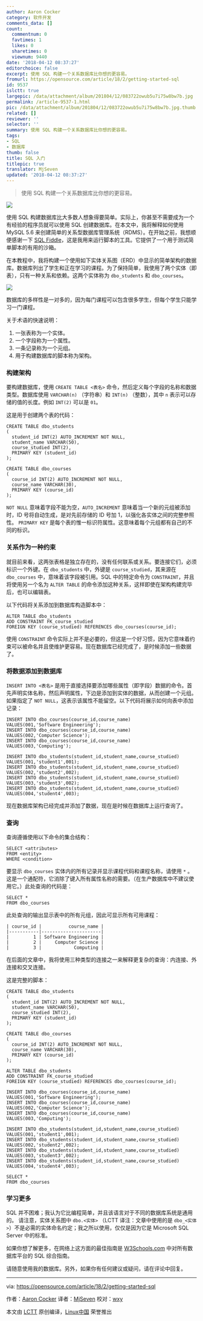 ```yaml
---
author: Aaron Cocker
category: 软件开发
comments_data: []
count:
  commentnum: 0
  favtimes: 1
  likes: 0
  sharetimes: 0
  viewnum: 9440
date: '2018-04-12 08:37:27'
editorchoice: false
excerpt: 使用 SQL 构建一个关系数据库比你想的更容易。
fromurl: https://opensource.com/article/18/2/getting-started-sql
id: 9537
islctt: true
largepic: /data/attachment/album/201804/12/083722owub5u7i75w8bw7b.jpg
permalink: /article-9537-1.html
pic: /data/attachment/album/201804/12/083722owub5u7i75w8bw7b.jpg.thumb.jpg
related: []
reviewer: ''
selector: ''
summary: 使用 SQL 构建一个关系数据库比你想的更容易。
tags:
- SQL
- 数据库
thumb: false
title: SQL 入门
titlepic: true
translator: MjSeven
updated: '2018-04-12 08:37:27'
---
```



> 
> 使用 SQL 构建一个关系数据库比你想的更容易。
> 
> 
> 


![](/data/attachment/album/201804/12/083722owub5u7i75w8bw7b.jpg)


使用 SQL 构建数据库比大多数人想象得要简单。实际上，你甚至不需要成为一个有经验的程序员就可以使用 SQL 创建数据库。在本文中，我将解释如何使用 MySQL 5.6 来创建简单的关系型数据库管理系统（RDMS）。在开始之前，我想顺便感谢一下 [SQL Fiddle](http://sqlfiddle.com)，这是我用来运行脚本的工具。它提供了一个用于测试简单脚本的有用的沙箱。


在本教程中，我将构建一个使用如下实体关系图（ERD）中显示的简单架构的数据库。数据库列出了学生和正在学习的课程。为了保持简单，我使用了两个实体（即表），只有一种关系和依赖。这两个实体称为 `dbo_students` 和 `dbo_courses`。


![](/data/attachment/album/201804/12/083731bl7i3z5pglitpdyi.png)


数据库的多样性是一对多的，因为每门课程可以包含很多学生，但每个学生只能学习一门课程。


关于术语的快速说明：


1. 一张表称为一个实体。
2. 一个字段称为一个属性。
3. 一条记录称为一个元组。
4. 用于构建数据库的脚本称为架构。


### 构建架构


要构建数据库，使用 `CREATE TABLE <表名>` 命令，然后定义每个字段的名称和数据类型。数据库使用 `VARCHAR(n)` （字符串）和 `INT(n)` （整数），其中 `n` 表示可以存储的值的长度。例如 `INT(2)` 可以是 `01`。


这是用于创建两个表的代码：



```
CREATE TABLE dbo_students
(
  student_id INT(2) AUTO_INCREMENT NOT NULL,
  student_name VARCHAR(50),
  course_studied INT(2),
  PRIMARY KEY (student_id)
);

CREATE TABLE dbo_courses
(
  course_id INT(2) AUTO_INCREMENT NOT NULL,
  course_name VARCHAR(30),
  PRIMARY KEY (course_id)
);

```

`NOT NULL` 意味着字段不能为空，`AUTO_INCREMENT` 意味着当一个新的元组被添加时，ID 号将自动生成，是对先前存储的 ID 号加 1，以强化各实体之间的完整参照性。 `PRIMARY KEY` 是每个表的惟一标识符属性。这意味着每个元组都有自己的不同的标识。


### 关系作为一种约束


就目前来看，这两张表格是独立存在的，没有任何联系或关系。要连接它们，必须标识一个外键。在 `dbo_students` 中，外键是 `course_studied`，其来源在 `dbo_courses` 中，意味着该字段被引用。SQL 中的特定命令为 `CONSTRAINT`，并且将使用另一个名为 `ALTER TABLE` 的命令添加这种关系，这样即使在架构构建完毕后，也可以编辑表。


以下代码将关系添加到数据库构造脚本中：



```
ALTER TABLE dbo_students
ADD CONSTRAINT FK_course_studied
FOREIGN KEY (course_studied) REFERENCES dbo_courses(course_id);

```

使用 `CONSTRAINT` 命令实际上并不是必要的，但这是一个好习惯，因为它意味着约束可以被命名并且使维护更容易。现在数据库已经完成了，是时候添加一些数据了。


### 将数据添加到数据库


`INSERT INTO <表名>` 是用于直接选择要添加哪些属性（即字段）数据的命令。首先声明实体名称，然后声明属性，下边是添加到实体的数据，从而创建一个元组。如果指定了 `NOT NULL`，这表示该属性不能留空。以下代码将展示如何向表中添加记录：



```
INSERT INTO dbo_courses(course_id,course_name)
VALUES(001,'Software Engineering');
INSERT INTO dbo_courses(course_id,course_name)
VALUES(002,'Computer Science');
INSERT INTO dbo_courses(course_id,course_name)
VALUES(003,'Computing');

INSERT INTO dbo_students(student_id,student_name,course_studied)
VALUES(001,'student1',001);
INSERT INTO dbo_students(student_id,student_name,course_studied)
VALUES(002,'student2',002);
INSERT INTO dbo_students(student_id,student_name,course_studied)
VALUES(003,'student3',002);
INSERT INTO dbo_students(student_id,student_name,course_studied)
VALUES(004,'student4',003);

```

现在数据库架构已经完成并添加了数据，现在是时候在数据库上运行查询了。


### 查询


查询遵循使用以下命令的集合结构：



```
SELECT <attributes>
FROM <entity>
WHERE <condition>

```

要显示 `dbo_courses` 实体内的所有记录并显示课程代码和课程名称，请使用 `*` 。 这是一个通配符，它消除了键入所有属性名称的需要。（在生产数据库中不建议使用它。）此处查询的代码是：



```
SELECT *
FROM dbo_courses

```

此处查询的输出显示表中的所有元组，因此可显示所有可用课程：



```
| course_id |          course_name |
|-----------|----------------------|
|         1 | Software Engineering |
|         2 |     Computer Science |
|         3 |            Computing |

```

在后面的文章中，我将使用三种类型的连接之一来解释更复杂的查询：内连接、外连接和交叉连接。


这是完整的脚本：



```
CREATE TABLE dbo_students
(
  student_id INT(2) AUTO_INCREMENT NOT NULL,
  student_name VARCHAR(50),
  course_studied INT(2),
  PRIMARY KEY (student_id)
);

CREATE TABLE dbo_courses
(
  course_id INT(2) AUTO_INCREMENT NOT NULL,
  course_name VARCHAR(30),
  PRIMARY KEY (course_id)
);

ALTER TABLE dbo_students
ADD CONSTRAINT FK_course_studied
FOREIGN KEY (course_studied) REFERENCES dbo_courses(course_id);

INSERT INTO dbo_courses(course_id,course_name)
VALUES(001,'Software Engineering');
INSERT INTO dbo_courses(course_id,course_name)
VALUES(002,'Computer Science');
INSERT INTO dbo_courses(course_id,course_name)
VALUES(003,'Computing');

INSERT INTO dbo_students(student_id,student_name,course_studied)
VALUES(001,'student1',001);
INSERT INTO dbo_students(student_id,student_name,course_studied)
VALUES(002,'student2',002);
INSERT INTO dbo_students(student_id,student_name,course_studied)
VALUES(003,'student3',002);
INSERT INTO dbo_students(student_id,student_name,course_studied)
VALUES(004,'student4',003);

SELECT *
FROM dbo_courses

```

### 学习更多


SQL 并不困难；我认为它比编程简单，并且该语言对于不同的数据库系统是通用的。 请注意，实体关系图中 `dbo.<实体>` （LCTT 译注：文章中使用的是 `dbo_<实体>`）不是必需的实体命名约定；我之所以使用，仅仅是因为它是 Microsoft SQL Server 中的标准。


如果你想了解更多，在网络上这方面的最佳指南是 [W3Schools.com](https://www.w3schools.com/sql/default.asp) 中对所有数据库平台的 SQL 综合指南。


请随意使用我的数据库。另外，如果你有任何建议或疑问，请在评论中回复。




---


via: <https://opensource.com/article/18/2/getting-started-sql>


作者：[Aaron Cocker](https://opensource.com/users/aaroncocker) 译者：[MjSeven](https://github.com/MjSeven) 校对：[wxy](https://github.com/wxy)


本文由 [LCTT](https://github.com/LCTT/TranslateProject) 原创编译，[Linux中国](https://linux.cn/) 荣誉推出